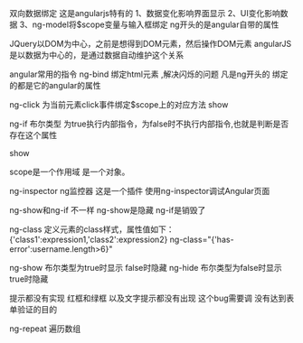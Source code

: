 双向数据绑定  这是angularjs特有的
1、数据变化影响界面显示
2、UI变化影响数据
3、ng-model将$scope变量与输入框绑定 ng开头的是angular自带的属性

JQuery以DOM为中心，之前是想得到DOM元素，然后操作DOM元素
angularJS是以数据为中心的，是通过数据自动维护这个关系



   angular常用的指令
ng-bind 绑定html元素 <span ng-bind="say"></span> ,解决闪烁的问题
凡是ng开头的 绑定的都是它的angular的属性

ng-click 为当前元素click事件绑定$scope上的对应方法
 <span ng-bind="say"></span>
 <span ng-click="show(say)">show</span>

ng-if 布尔类型 为true执行内部指令，为false时不执行内部指令,也就是判断是否存在这个属性
<div ng-if="true">
    <span>show</span>
</div>

scope是一个作用域 是一个对象。

ng-inspector ng监控器 这是一个插件  使用ng-inspector调试Angular页面

ng-show和ng-if 不一样 ng-show是隐藏 ng-if是销毁了


ng-class 定义元素的class样式，属性值如下：{'class1':expression1,'class2':expression2}
         ng-class="{'has-error':username.length>6}"

ng-show  布尔类型为true时显示  false时隐藏
ng-hide  布尔类型为false时显示 true时隐藏

提示都没有实现 红框和绿框   以及文字提示都没有出现  这个bug需要调  没有达到表单验证的目的

ng-repeat 遍历数组
















